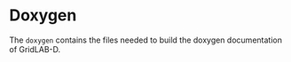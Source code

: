 # Doxygen

The `doxygen` contains the files needed to build the doxygen documentation of GridLAB-D.
